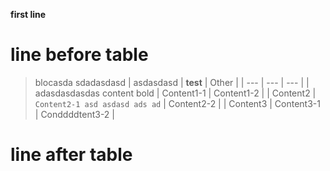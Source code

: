 __first line__
# line before table
> blocasda sdadasdasd
| asdasdasd | **test** | Other |
| --- | --- | --- |
| adasdasdasdas content bold | Content1-1 | Content1-2 |
| Content2 | `Content2-1 asd asdasd ads ad` | Content2-2 |
| Content3 | Content3-1 | Conddddtent3-2 |
# line after table

